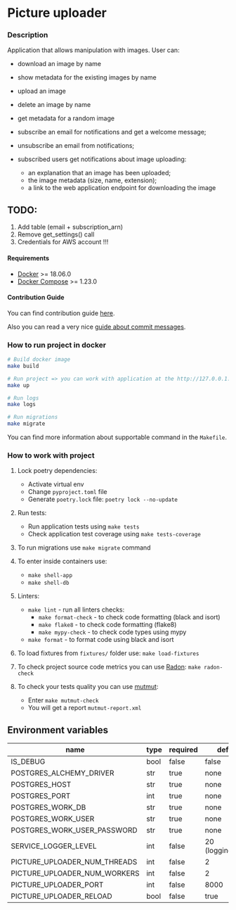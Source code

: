 # Picture uploader

### Description
Application that allows manipulation with images. User can:
* download an image by name
* show metadata for the existing images by name
* upload an image
* delete an image by name
* get metadata for a random image

* subscribe an email for notifications and get a welcome message;
* unsubscribe an email from notifications;
* subscribed users get notifications about image uploading: 
    - an explanation that an image has been uploaded;
    - the image metadata (size, name, extension); 
    - a link to the web application endpoint for downloading the image


## TODO:
1. Add table (email + subscription_arn)
2. Remove get_settings() call
3. Credentials for AWS account !!!



#### Requirements

* [Docker](https://www.docker.com/) >= 18.06.0
* [Docker Compose](https://docs.docker.com/compose/install/) >= 1.23.0


#### Contribution Guide

You can find contribution guide [here](http://www.contribution-guide.org/).

Also you can read a very nice [guide about commit messages](https://m.habr.com/ru/post/416887/).

### How to run project in docker

```bash
# Build docker image
make build

# Run project => you can work with application at the http://127.0.0.1:8005/
make up

# Run logs
make logs

# Run migrations
make migrate
```

You can find more information about supportable command in the `Makefile`.


### How to work with project

1. Lock poetry dependencies:
    - Activate virtual env
    - Change `pyproject.toml` file
    - Generate `poetry.lock` file: ```poetry lock --no-update```
   
2. Run tests:
    - Run application tests using `make tests`
    - Check application test coverage using `make tests-coverage`

3. To run migrations use `make migrate` command

4. To enter inside containers use:
    - `make shell-app`
    - `make shell-db`

5. Linters:
    - `make lint` - run all linters checks:
        - `make format-check` - to check code formatting (black and isort)
        - `make flake8` - to check code formatting (flake8)
        - `make mypy-check` - to check code types using mypy
    - `make format` - to format code using black and isort
    
6. To load fixtures from `fixtures/` folder use: `make load-fixtures`

7. To check project source code metrics you can use [Radon](https://pypi.org/project/radon/): `make radon-check`

8. To check your tests quality you can use [mutmut](https://pypi.org/project/mutmut/): 
    - Enter `make mutmut-check`
    - You will get a report `mutmut-report.xml` 


## Environment variables

| name | type | required | default |
|------|------|----------|---------|
| IS_DEBUG | bool | false | false |
| POSTGRES_ALCHEMY_DRIVER | str | true | none |
| POSTGRES_HOST | str | true | none |
| POSTGRES_PORT | int | true | none |
| POSTGRES_WORK_DB | str | true | none |
| POSTGRES_WORK_USER | str | true | none |
| POSTGRES_WORK_USER_PASSWORD | str | true | none |
| SERVICE_LOGGER_LEVEL | int | false | 20 (logging.INFO) |
| PICTURE_UPLOADER_NUM_THREADS | int | false | 2 |
| PICTURE_UPLOADER_NUM_WORKERS | int | false | 2 |
| PICTURE_UPLOADER_PORT | int | false | 8000 |
| PICTURE_UPLOADER_RELOAD | bool | false | true |
